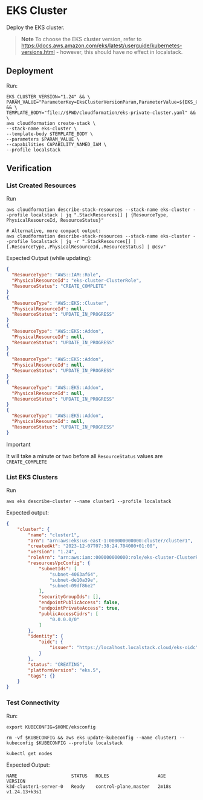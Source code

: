 # EKS Cluster

Deploy the EKS cluster.

> **Note**
> To choose the EKS cluster version, refer to https://docs.aws.amazon.com/eks/latest/userguide/kubernetes-versions.html - however, this should have no effect in localstack.

## Deployment

Run:

```shell
EKS_CLUSTER_VERSION="1.24" && \
PARAM_VALUE="ParameterKey=EksClusterVersionParam,ParameterValue=${EKS_CLUSTER_VERSION}" && \
TEMPLATE_BODY="file://$PWD/cloudformation/eks-private-cluster.yaml" && \
aws cloudformation create-stack \
--stack-name eks-cluster \
--template-body $TEMPLATE_BODY \
--parameters $PARAM_VALUE \
--capabilities CAPABILITY_NAMED_IAM \
--profile localstack
```

## Verification

### List Created Resources

Run

```shell
aws cloudformation describe-stack-resources --stack-name eks-cluster --profile localstack | jq ".StackResources[] | {ResourceType, PhysicalResourceId, ResourceStatus}"

# Alternative, more compact output:
aws cloudformation describe-stack-resources --stack-name eks-cluster --profile localstack | jq -r ".StackResources[] | [.ResourceType,.PhysicalResourceId,.ResourceStatus] | @csv"
```

Expected Output (while updating):

```json
{
  "ResourceType": "AWS::IAM::Role",
  "PhysicalResourceId": "eks-cluster-ClusterRole",
  "ResourceStatus": "CREATE_COMPLETE"
}
{
  "ResourceType": "AWS::EKS::Cluster",
  "PhysicalResourceId": null,
  "ResourceStatus": "UPDATE_IN_PROGRESS"
}
{
  "ResourceType": "AWS::EKS::Addon",
  "PhysicalResourceId": null,
  "ResourceStatus": "UPDATE_IN_PROGRESS"
}
{
  "ResourceType": "AWS::EKS::Addon",
  "PhysicalResourceId": null,
  "ResourceStatus": "UPDATE_IN_PROGRESS"
}
{
  "ResourceType": "AWS::EKS::Addon",
  "PhysicalResourceId": null,
  "ResourceStatus": "UPDATE_IN_PROGRESS"
}
{
  "ResourceType": "AWS::EKS::Addon",
  "PhysicalResourceId": null,
  "ResourceStatus": "UPDATE_IN_PROGRESS"
}
```

> [!IMPORTANT]
> It will take a minute or two before all `ResourceStatus` values are `CREATE_COMPLETE`

### List EKS Clusters

Run

```shell
aws eks describe-cluster --name cluster1 --profile localstack 
```

Expected output:

```json
{
    "cluster": {
        "name": "cluster1",
        "arn": "arn:aws:eks:us-east-1:000000000000:cluster/cluster1",
        "createdAt": "2023-12-07T07:38:24.704000+01:00",
        "version": "1.24",
        "roleArn": "arn:aws:iam::000000000000:role/eks-cluster-ClusterRole",
        "resourcesVpcConfig": {
            "subnetIds": [
                "subnet-4063af64",
                "subnet-de10a39e",
                "subnet-09df86e2"
            ],
            "securityGroupIds": [],
            "endpointPublicAccess": false,
            "endpointPrivateAccess": true,
            "publicAccessCidrs": [
                "0.0.0.0/0"
            ]
        },
        "identity": {
            "oidc": {
                "issuer": "https://localhost.localstack.cloud/eks-oidc"
            }
        },
        "status": "CREATING",
        "platformVersion": "eks.5",
        "tags": {}
    }
}
```

### Test Connectivity

Run:

```shell
export KUBECONFIG=$HOME/eksconfig 

rm -vf $KUBECONFIG && aws eks update-kubeconfig --name cluster1 --kubeconfig $KUBECONFIG --profile localstack

kubectl get nodes
```

Expected Output:

```text
NAME                    STATUS   ROLES                  AGE     VERSION
k3d-cluster1-server-0   Ready    control-plane,master   2m18s   v1.24.13+k3s1
```

